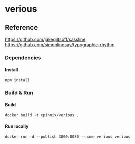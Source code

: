 # verious

## Reference

https://github.com/jakegiltsoff/sassline
https://github.com/simonlindsay/typographic-rhythm

### Dependencies

#### Install

    npm install

### Build & Run

#### Build

    docker build -t cpinnix/verious .

#### Run locally

    docker run -d --publish 3000:8080 --name verious verious
